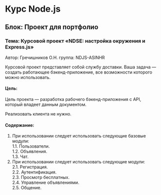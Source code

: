 # Курс Node.js  
## Блок: Проект для портфолио 
### Тема: Курсовой проект «NDSE: настройка окружения и Express.js»
 
Автор: Гречишников О.Н. группа: NDJS-ASINHR 

  

Курсовой проект представляет собой службу доставки. Ваша задача — создать работающее бэкенд-приложение, все возможности которого можно использовать.  

#### Цель:  
Цель проекта — разработка рабочего бэкенд-приложения с API, который владеет данным документом.

Реализовать клиента не нужно.  

#### Содержание:  
1. При использовании следует использовать следующие базовые модули:  
  1.1. Пользователи.  
  1.2. Объявления.  
  1.3. Чат.
2. При использовании следует использовать следующие модули:  
  2.1. Регистрация.  
  2.2. Аутентификация.  
  2.3. Просмотр бесплатных.  
  2.4. Управление объявлениями.  
  2.5. Общение.   